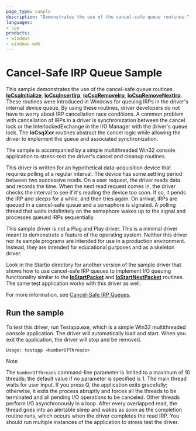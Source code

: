 ```yaml
---
page_type: sample
description: "Demonstrates the use of the cancel-safe queue routines."
languages:
- cpp
products:
- windows
- windows-wdk
---
```


# Cancel-Safe IRP Queue Sample

This sample demonstrates the use of the cancel-safe queue routines [**IoCsqInitialize**](https://docs.microsoft.com/windows-hardware/drivers/ddi/content/wdm/nf-wdm-iocsqinitialize), [**IoCsqInsertIrp**](https://docs.microsoft.com/windows-hardware/drivers/ddi/content/wdm/nf-wdm-iocsqinsertirp), [**IoCsqRemoveIrp**](https://docs.microsoft.com/windows-hardware/drivers/ddi/content/wdm/nf-wdm-iocsqremoveirp), [**IoCsqRemoveNextIrp**](https://docs.microsoft.com/windows-hardware/drivers/ddi/content/wdm/nf-wdm-iocsqremovenextirp). These routines were introduced in Windows for queuing IRPs in the driver's internal device queue. By using these routines, driver developers do not have to worry about IRP cancellation race conditions. A common problem with cancellation of IRPs in a driver is synchronization between the cancel lock or the InterlockedExchange in the I/O Manager with the driver's queue lock. The **IoCsq*Xxx*** routines abstract the cancel logic while allowing the driver to implement the queue and associated synchronization.

The sample is accompanied by a simple multithreaded Win32 console application to stress-test the driver's cancel and cleanup routines.

This driver is written for an hypothetical data-acquisition device that requires polling at a regular interval. The device has some settling period between two successive reads. On a user request, the driver reads data and records the time. When the next read request comes in, the driver checks the interval to see if it's reading the device too soon. If so, it pends the IRP and sleeps for a while, and then tries again. On arrival, IRPs are queued in a cancel-safe queue and a semaphore is signaled. A polling thread that waits indefinitely on the semaphore wakes up to the signal and processes queued IRPs sequentially.

This sample driver is not a Plug and Play driver. This is a minimal driver meant to demonstrate a feature of the operating system. Neither this driver nor its sample programs are intended for use in a production environment. Instead, they are intended for educational purposes and as a skeleton driver.

Look in the Startio directory for another version of the sample driver that shows how to use cancel-safe IRP queues to implement I/O queuing functionality similar to the [**IoStartPacket**](https://docs.microsoft.com/windows-hardware/drivers/ddi/content/ntifs/nf-ntifs-iostartpacket) and [**IoStartNextPacket**](https://docs.microsoft.com/windows-hardware/drivers/ddi/content/ntifs/nf-ntifs-iostartnextpacket) routines. The same test application works with this driver as well.

For more information, see [Cancel-Safe IRP Queues](https://docs.microsoft.com/windows-hardware/drivers/kernel/cancel-safe-irp-queues).

## Run the sample

To test this driver, run Testapp.exe, which is a simple Win32 multithreaded console application. The driver will automatically load and start. When you exit the application, the driver will stop and be removed.

`Usage: testapp <NumberOfThreads>`

> [!NOTE]
> The `NumberOfThreads` command-line parameter is limited to a maximum of 10 threads; the default value if no parameter is specified is 1. The main thread waits for user input. If you press Q, the application exits gracefully; otherwise, it exits the process abruptly and forces all the threads to be terminated and all pending I/O operations to be canceled. Other threads perform I/O asynchronously in a loop. After every overlapped read, the thread goes into an alertable sleep and wakes as soon as the completion routine runs, which occurs when the driver completes the read IRP. You should run multiple instances of the application to stress test the driver.
